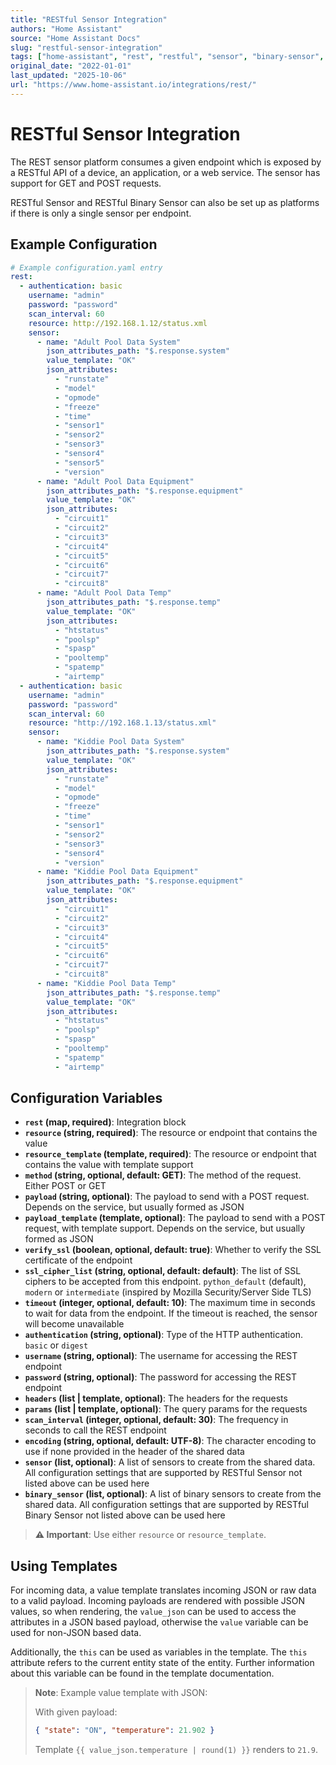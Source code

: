```yaml
---
title: "RESTful Sensor Integration"
authors: "Home Assistant"
source: "Home Assistant Docs"
slug: "restful-sensor-integration"
tags: ["home-assistant", "rest", "restful", "sensor", "binary-sensor", "api", "http", "json"]
original_date: "2022-01-01"
last_updated: "2025-10-06"
url: "https://www.home-assistant.io/integrations/rest/"
---
```


# RESTful Sensor Integration

The REST sensor platform consumes a given endpoint which is exposed by a RESTful API of a device, an application, or a web service. The sensor has support for GET and POST requests.

RESTful Sensor and RESTful Binary Sensor can also be set up as platforms if there is only a single sensor per endpoint.

## Example Configuration

```yaml
# Example configuration.yaml entry
rest:
  - authentication: basic
    username: "admin"
    password: "password"
    scan_interval: 60
    resource: http://192.168.1.12/status.xml
    sensor:
      - name: "Adult Pool Data System"
        json_attributes_path: "$.response.system"
        value_template: "OK"
        json_attributes:
          - "runstate"
          - "model"
          - "opmode"
          - "freeze"
          - "time"
          - "sensor1"
          - "sensor2"
          - "sensor3"
          - "sensor4"
          - "sensor5"
          - "version"
      - name: "Adult Pool Data Equipment"
        json_attributes_path: "$.response.equipment"
        value_template: "OK"
        json_attributes:
          - "circuit1"
          - "circuit2"
          - "circuit3"
          - "circuit4"
          - "circuit5"
          - "circuit6"
          - "circuit7"
          - "circuit8"
      - name: "Adult Pool Data Temp"
        json_attributes_path: "$.response.temp"
        value_template: "OK"
        json_attributes:
          - "htstatus"
          - "poolsp"
          - "spasp"
          - "pooltemp"
          - "spatemp"
          - "airtemp"
  - authentication: basic
    username: "admin"
    password: "password"
    scan_interval: 60
    resource: "http://192.168.1.13/status.xml"
    sensor:
      - name: "Kiddie Pool Data System"
        json_attributes_path: "$.response.system"
        value_template: "OK"
        json_attributes:
          - "runstate"
          - "model"
          - "opmode"
          - "freeze"
          - "time"
          - "sensor1"
          - "sensor2"
          - "sensor3"
          - "sensor4"
          - "version"
      - name: "Kiddie Pool Data Equipment"
        json_attributes_path: "$.response.equipment"
        value_template: "OK"
        json_attributes:
          - "circuit1"
          - "circuit2"
          - "circuit3"
          - "circuit4"
          - "circuit5"
          - "circuit6"
          - "circuit7"
          - "circuit8"
      - name: "Kiddie Pool Data Temp"
        json_attributes_path: "$.response.temp"
        value_template: "OK"
        json_attributes:
          - "htstatus"
          - "poolsp"
          - "spasp"
          - "pooltemp"
          - "spatemp"
          - "airtemp"
```
## Configuration Variables

- **`rest` (map, required)**: Integration block
- **`resource` (string, required)**: The resource or endpoint that contains the value
- **`resource_template` (template, required)**: The resource or endpoint that contains the value with template support
- **`method` (string, optional, default: GET)**: The method of the request. Either POST or GET
- **`payload` (string, optional)**: The payload to send with a POST request. Depends on the service, but usually formed as JSON
- **`payload_template` (template, optional)**: The payload to send with a POST request, with template support. Depends on the service, but usually formed as JSON
- **`verify_ssl` (boolean, optional, default: true)**: Whether to verify the SSL certificate of the endpoint
- **`ssl_cipher_list` (string, optional, default: default)**: The list of SSL ciphers to be accepted from this endpoint. `python_default` (default), `modern` or `intermediate` (inspired by Mozilla Security/Server Side TLS)
- **`timeout` (integer, optional, default: 10)**: The maximum time in seconds to wait for data from the endpoint. If the timeout is reached, the sensor will become unavailable
- **`authentication` (string, optional)**: Type of the HTTP authentication. `basic` or `digest`
- **`username` (string, optional)**: The username for accessing the REST endpoint
- **`password` (string, optional)**: The password for accessing the REST endpoint
- **`headers` (list | template, optional)**: The headers for the requests
- **`params` (list | template, optional)**: The query params for the requests
- **`scan_interval` (integer, optional, default: 30)**: The frequency in seconds to call the REST endpoint
- **`encoding` (string, optional, default: UTF-8)**: The character encoding to use if none provided in the header of the shared data
- **`sensor` (list, optional)**: A list of sensors to create from the shared data. All configuration settings that are supported by RESTful Sensor not listed above can be used here
- **`binary_sensor` (list, optional)**: A list of binary sensors to create from the shared data. All configuration settings that are supported by RESTful Binary Sensor not listed above can be used here

> **⚠️ Important**: Use either `resource` or `resource_template`.

## Using Templates

For incoming data, a value template translates incoming JSON or raw data to a valid payload. Incoming payloads are rendered with possible JSON values, so when rendering, the `value_json` can be used to access the attributes in a JSON based payload, otherwise the `value` variable can be used for non-JSON based data.

Additionally, the `this` can be used as variables in the template. The `this` attribute refers to the current entity state of the entity. Further information about this variable can be found in the template documentation.

> **Note**: Example value template with JSON:
>
> With given payload:
> ```json
> { "state": "ON", "temperature": 21.902 }
> ```
>
> Template `{{ value_json.temperature | round(1) }}` renders to `21.9`.
